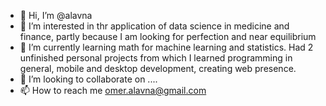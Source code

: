 - 👋 Hi, I’m @alavna
- 👀 I’m interested in thr application of data science in medicine and finance, partly because I am looking for perfection and near equilibrium 
- 🌱 I’m currently learning math for machine learning and statistics. Had 2 unfinished personal projects from which I learned programming in general, mobile and desktop development, creating web presence.
- 💞️ I’m looking to collaborate on ....
- 📫 How to reach me omer.alavna@gmail.com

<!---
alavna/alavna is a ✨ special ✨ repository because its `README.md` (this file) appears on your GitHub profile.
You can click the Preview link to take a look at your changes.
--->
